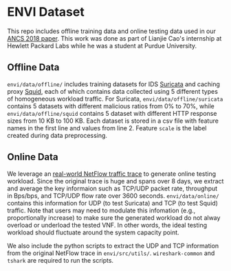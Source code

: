 # ENVI Dataset
This repo includes offline training data and online testing data used in our [ANCS 2018 paper](https://dl.acm.org/citation.cfm?id=3230725). This work was done as part of Lianjie Cao's internship at Hewlett Packard Labs while he was a student at Purdue University.

## Offline Data
```envi/data/offline/``` includes training datasets for IDS [Suricata](https://suricata-ids.org/) and caching proxy [Squid](http://www.squid-cache.org/), each of which contains data collected using 5 different types of homogeneous workload traffic.
For Suricata, ```envi/data/offline/suricata``` contains 5 datasets with different malicious ratios from 0% to 70%, while ```envi/data/offline/squid``` contains 5 dataset with different HTTP response sizes from 10 KB to 100 KB.
Each dataset is stored in a csv file with feature names in the first line and values from line 2. Feature ```scale``` is the label created during data preprocessing.

## Online Data
We leverage an [real-world NetFlow traffic trace](https://www.simpleweb.org/wiki/index.php/Traces#NetFlow_Traces) to generate online testing workload. Since the original trace is huge and spans over 8 days, we extract and average the key informaion such as TCP/UDP packet rate, throughput in Bps/bps, and TCP/UDP flow rate over 3600 seconds. ```envi/data/online/``` contains this information for UDP (to test Suricata) and TCP (to test Squid) traffic. Note that users may need to modulate this infomation (e.g., proportionally increase) to make sure the generated workload do not alway overload or underload the tested VNF. In other words, the ideal testing workload should fluctuate around the system capacity point.

We also include the python scripts to extract the UDP and TCP information from the original NetFlow trace in ```envi/src/utils/```. ```wireshark-common``` and ```tshark``` are required to run the scripts.

